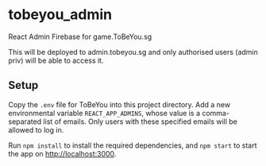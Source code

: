 # tobeyou_admin
React Admin Firebase for game.ToBeYou.sg

This will be deployed to admin.tobeyou.sg  and only authorised users (admin priv) will be able to access it.

## Setup

Copy the `.env` file for ToBeYou into this project directory.
Add a new environmental variable `REACT_APP_ADMINS`, whose value is a comma-separated list of emails.
Only users with these specified emails will be allowed to log in.

Run `npm install` to install the required dependencies,
and `npm start` to start the app on [http://localhost:3000](http://localhost:3000).

